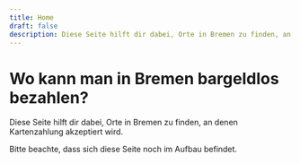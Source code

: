 ```yaml
---
title: Home
draft: false
description: Diese Seite hilft dir dabei, Orte in Bremen zu finden, an denen Kartenzahlung akzeptiert wird.
---
```


# Wo kann man in Bremen bargeldlos bezahlen?

Diese Seite hilft dir dabei, Orte in Bremen zu finden, an denen Kartenzahlung akzeptiert wird.

Bitte beachte, dass sich diese Seite noch im Aufbau befindet.
